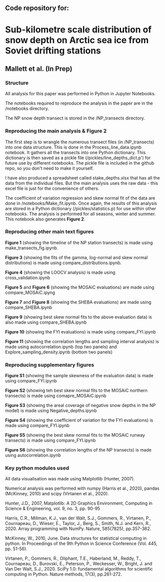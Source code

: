 ## Code repository for:

# Sub-kilometre scale distribution of snow depth on Arctic sea ice from Soviet drifting stations

## Mallett et al. (In Prep)
### Structure

All analysis for this paper was performed in Python in Jupyter Notebooks.

The notebooks required to reproduce the analysis in the paper are in the /notebooks directory.

The NP snow depth transect is stored in the /NP_transects directory.

### Reproducing the main analysis & Figure 2

The first step is to wrangle the numerous transect files (in /NP_transects) into one data structure. This is done in the Process_line_data.ipynb notebook. It gathers all the transects into one Python dictionary. This dictionary is then saved as a pickle file (/pickles/line_depths_dict.p') for future use by different notebooks. The pickle file is included in the github repo, so you don't need to make it yourself.

I have also produced a spreadsheet called stake_depths.xlsx that has all the data from the individual files. But the main analysis uses the raw data - this excel file is just for the convenience of others.

The coefficient of variation regression and skew normal fit of the data are done in /notebooks/Make_fit.ipynb. Once again, the results of this analysis are stored in a Python dictionary (/pickles/statistics.p) for use within other notebooks. The analysis is performed for all seasons, winter and summer. This notebook also generates **Figure 2**. 

### Reproducing other main text figures

**Figure 1** (showing the timeline of the NP station transects) is made using make_transects_fig.ipynb.

**Figure 3** (showing the fits of the gamma, log-normal and skew normal distributions) is made using compare_distributions.ipynb. 

**Figure 4** (showing the LOOCV analysis) is made using cross_validation.ipynb

**Figure 5** and **Figure 6** (showing the MOSAiC evaluations) are made using compare_MOSAiC.ipyng

**Figure 7** and **Figure 8** (showing the SHEBA evaluations) are made using compare_SHEBA.ipynb

**Figure 9** (showing best skew normal fits to the above evaluation data) is also made using compare_SHEBA.ipynb

**Figure 10** (showing the FYI evaluations) is made using compare_FYI.ipynb

**Figure 11** (showing the correlation lengths and sampling interval analysis) is made using autocorrelation.ipynb (top two panels) and Explore_sampling_density.ipynb (bottom two panels)

### Reproducing supplementary figures

**Figure S1** (showing the sample skewness of the evaluation data) is made using compare_FYI.ipynb

**Figure S2** (showing teh best skew normal fits to the MOSAiC northern transects) is made using comapre_MOSAiC.ipynb

**Figure S3** (showing the areal coverage of negative snow depths in the NP model) is made using Negative_depths.ipynb

**Figure S4** (showing the coefficient of variation for the FYI evaluations) is made using compare_FYI.ipynb

**Figure S5** (showing the best skew normal fits to the MOSAiC runway transects) is made using compare_FYI.ipynb

**Figure S6** (showing the correlation lengths of the NP transects) is made using autocorrelation.ipynb

### Key python modules used

All data visualisation was made using Matplotlib (Hunter, 2007). 

Numerical analysis was performed with numpy (Harris et al., 2020), pandas (McKinney, 2010) and scipy (Virtanen et al., 2020).

Hunter, J.D., 2007, Matplotlib: A 2D Graphics Environment, Computing in Science & Engineering, vol. 9, no. 3, pp. 90-95

Harris, C.R., Millman, K.J., van der Walt, S.J., Gommers, R., Virtanen, P., Cournapeau, D., Wieser, E., Taylor, J., Berg, S., Smith, N.J. and Kern, R., 2020. Array programming with NumPy. Nature, 585(7825), pp.357-362.

McKinney, W., 2010, June. Data structures for statistical computing in python. In Proceedings of the 9th Python in Science Conference (Vol. 445, pp. 51-56).

Virtanen, P., Gommers, R., Oliphant, T.E., Haberland, M., Reddy, T., Cournapeau, D., Burovski, E., Peterson, P., Weckesser, W., Bright, J. and Van Der Walt, S.J., 2020. SciPy 1.0: fundamental algorithms for scientific computing in Python. Nature methods, 17(3), pp.261-272.




